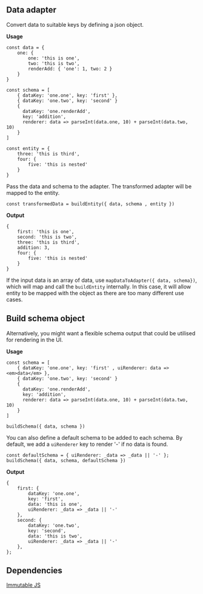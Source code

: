 ## Data adapter

Convert data to suitable keys by defining a json object.

**Usage**

```
const data = {
    one: {
        one: 'this is one',
        two: 'this is two',
        renderAdd: { 'one': 1, two: 2 }
    }
}

const schema = [
    { dataKey: 'one.one', key: 'first' },
    { dataKey: 'one.two', key: 'second' }
    { 
      dataKey: 'one.renderAdd', 
      key: 'addition', 
      renderer: data => parseInt(data.one, 10) + parseInt(data.two, 10)
    }
]

const entity = {
    three: 'this is third',
    four: {
        five: 'this is nested'
    }
}
```

Pass the data and schema to the adapter. The transformed adapter will be mapped to the entity.

```
const transformedData = buildEntity({ data, schema , entity })
```

**Output**

```
{
    first: 'this is one',
    second: 'this is two',
    three: 'this is third',
    addition: 3,
    four: {
        five: 'this is nested'
    }
}
```


If the input data is an array of data, use `mapDataToAdapter({ data, schema})`, which will map and call the `buildEntity` internally. In this case, it will allow entity to be mapped with the object as there are too many different use cases.

## Build schema object
Alternatively, you might want a flexible schema output that could be utilised for rendering in the UI. 

**Usage**

```
const schema = [
    { dataKey: 'one.one', key: 'first' , uiRenderer: data => <em>data</em> },
    { dataKey: 'one.two', key: 'second' }
    { 
      dataKey: 'one.renderAdd', 
      key: 'addition', 
      renderer: data => parseInt(data.one, 10) + parseInt(data.two, 10)
    }
]

buildSchema({ data, schema })
```
You can also define a default schema to be added to each schema. By default, we add a `uiRenderer` key to render '-' if no data is found.
```
const defaultSchema = { uiRenderer: _data => _data || '-' }; 
buildSchema({ data, schema, defaultSchema })
```

**Output**
```
{
	first: {
		dataKey: 'one.one',
		key: 'first',
		data: 'this is one',
        uiRenderer: _data => _data || '-' 
	},
	second: {
		dataKey: 'one.two',
		key: 'second',
		data: 'this is two',
        uiRenderer: _data => _data || '-' 
	},
};
```


## Dependencies 
[Immutable JS](https://github.com/immutable-js/immutable-js)